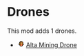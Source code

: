 # Drones

This mod adds 1 drones.

- <img src="https://raw.githubusercontent.com/Ceterai/Enternia/main/items/active/alta/tools/mine/mining_drone/icon.png" alt="Alta Mining Drone icon" loading="lazy" width="auto" height="16px"/> [Alta Mining Drone](https://ceterai.github.io/MyEnternia/Wiki/AltaMiningDrone)
